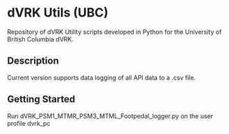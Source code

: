 # dVRK Utils (UBC) 

Repository of dVRK Utility scripts developed in Python for the University of British Columbia dVRK. 

## Description

Current version supports data logging of all API data to a .csv file. 

## Getting Started

Run dVRK_PSM1_MTMR_PSM3_MTML_Footpedal_logger.py on the user profile dvrk_pc
